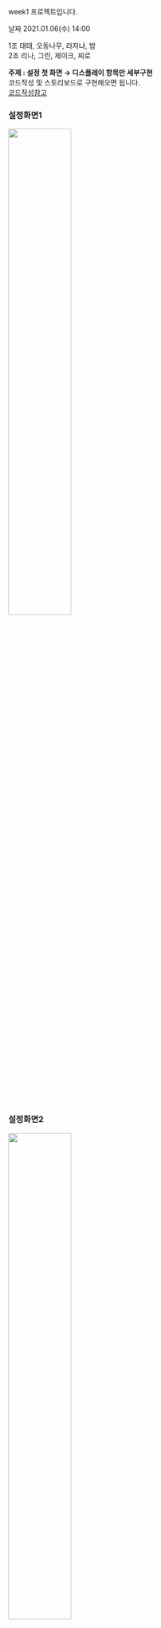 week1 프로젝트입니다.<br>

날짜 2021.01.06(수) 14:00 <br>

1조 태태, 오동나무, 라자냐, 밤 <br>
2조 리나, 그린, 제이크, 찌로 <br>

**주제 : 설정 첫 화면 → 디스플레이 항목만 세부구현** <br>
코드작성 및 스토리보드로 구현해오면 됩니다. <br>
[코드작성참고](https://baked-corn.tistory.com/36)

### 설정화면1
<img src="https://i.imgur.com/y99DrSW.png" width="50%;"></img>
### 설정화면2
<img src="https://i.imgur.com/w3siyQR.png" width="50%;"></img>
### 디스플레이화면1
<img src="https://i.imgur.com/LTrbopP.jpg" width="50%;"></img>
### 디스플레이화면2
<img src="https://i.imgur.com/xOuWTzG.jpeg" width="50%;"></img>
